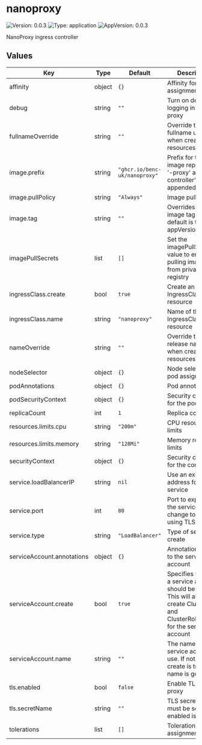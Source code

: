 # nanoproxy

![Version: 0.0.3](https://img.shields.io/badge/Version-0.0.3-informational?style=flat-square)
![Type: application](https://img.shields.io/badge/Type-application-informational?style=flat-square)
![AppVersion: 0.0.3](https://img.shields.io/badge/AppVersion-0.0.3-informational?style=flat-square)

NanoProxy ingress controller

## Values

| Key                        | Type   | Default                       | Description                                                                                                                            |
| -------------------------- | ------ | ----------------------------- | -------------------------------------------------------------------------------------------------------------------------------------- |
| affinity                   | object | `{}`                          | Affinity for pod assignment                                                                                                            |
| debug                      | string | `""`                          | Turn on debug logging in the proxy                                                                                                     |
| fullnameOverride           | string | `""`                          | Override the fullname used when creating resources                                                                                     |
| image.prefix               | string | `"ghcr.io/benc-uk/nanoproxy"` | Prefix for the image repository, '-proxy' and '-controller' will be appended                                                           |
| image.pullPolicy           | string | `"Always"`                    | Image pull policy                                                                                                                      |
| image.tag                  | string | `""`                          | Overrides the image tag whose default is the chart appVersion.                                                                         |
| imagePullSecrets           | list   | `[]`                          | Set the imagePullSecrets value to enable pulling images from private registry                                                          |
| ingressClass.create        | bool   | `true`                        | Create an IngressClass resource                                                                                                        |
| ingressClass.name          | string | `"nanoproxy"`                 | Name of the IngressClass resource                                                                                                      |
| nameOverride               | string | `""`                          | Override the release name used when creating resources                                                                                 |
| nodeSelector               | object | `{}`                          | Node selector for pod assignment                                                                                                       |
| podAnnotations             | object | `{}`                          | Pod annotations                                                                                                                        |
| podSecurityContext         | object | `{}`                          | Security context for the pods                                                                                                          |
| replicaCount               | int    | `1`                           | Replica count                                                                                                                          |
| resources.limits.cpu       | string | `"200m"`                      | CPU resource limits                                                                                                                    |
| resources.limits.memory    | string | `"128Mi"`                     | Memory resource limits                                                                                                                 |
| securityContext            | object | `{}`                          | Security context for the containers                                                                                                    |
| service.loadBalancerIP     | string | `nil`                         | Use an existing IP address for the service                                                                                             |
| service.port               | int    | `80`                          | Port to expose on the service, change to 443 if using TLS                                                                              |
| service.type               | string | `"LoadBalancer"`              | Type of service to create                                                                                                              |
| serviceAccount.annotations | object | `{}`                          | Annotations to add to the service account                                                                                              |
| serviceAccount.create      | bool   | `true`                        | Specifies whether a service account should be created This will also create ClusterRole and ClusterRoleBinding for the service account |
| serviceAccount.name        | string | `""`                          | The name of service account to use. If not set and create is true, name is generated                                                   |
| tls.enabled                | bool   | `false`                       | Enable TLS on the proxy                                                                                                                |
| tls.secretName             | string | `""`                          | TLS secret name, must be set if enabled is true                                                                                        |
| tolerations                | list   | `[]`                          | Tolerations for pod assignment                                                                                                         |
